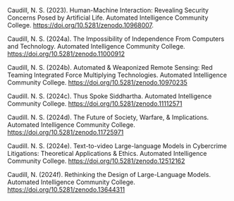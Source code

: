 Caudill, N. S. (2023). Human-Machine Interaction: Revealing Security Concerns Posed by Artificial Life. Automated Intelligence Community College. https://doi.org/10.5281/zenodo.10968007.

Caudill, N. S. (2024a). The Impossibility of Independence From Computers and Technology. Automated Intelligence Community College. https://doi.org/10.5281/zenodo.11000912

Caudill, N. S. (2024b). Automated & Weaponized Remote Sensing: Red Teaming Integrated Force Multiplying Technologies. Automated Intelligence Community College. https://doi.org/10.5281/zenodo.10970235

Caudill. N. S. (2024c). Thus Spoke Siddhartha. Automated Intelligence Community College. https://doi.org/10.5281/zenodo.11112571

Caudill. N. S. (2024d). The Future of Society, Warfare, & Implications. Automated Intelligence Community College. https://doi.org/10.5281/zenodo.11725971

Caudill. N. S. (2024e). Text-to-video Large-language Models in Cybercrime Litigations: Theoretical Applications & Ethics. Automated Intelligence Community College. https://doi.org/10.5281/zenodo.12512162

Caudill, N. (2024f). Rethinking the Design of Large-Language Models. Automated Intelligence Community College. https://doi.org/10.5281/zenodo.13644311
